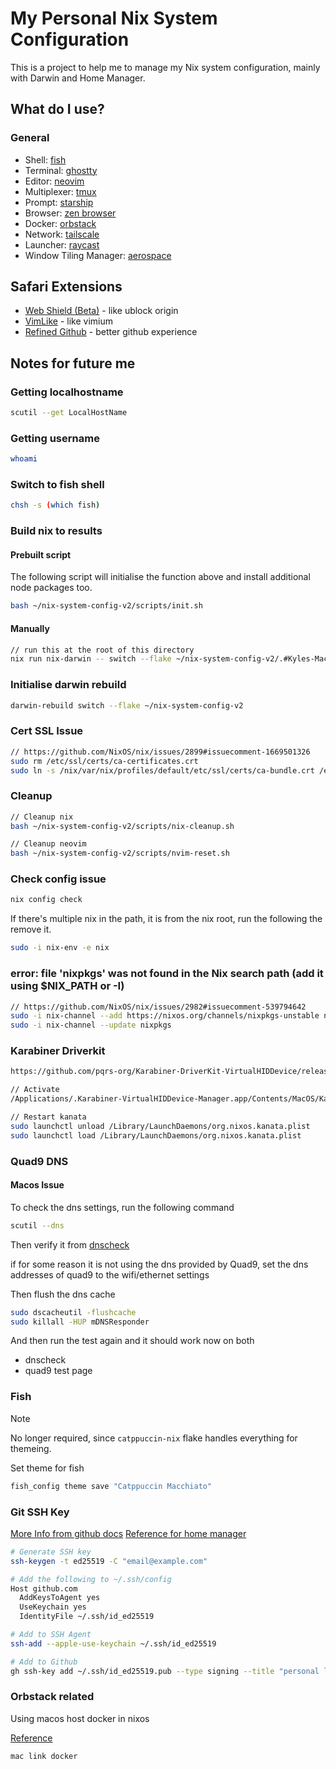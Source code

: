 # My Personal Nix System Configuration

This is a project to help me to manage my Nix system configuration, mainly with Darwin and Home Manager.

## What do I use?

### General

- Shell: [fish](https://fishshell.com/)
- Terminal: [ghostty](https://ghostty.org/)
- Editor: [neovim](https://neovim.io/)
- Multiplexer: [tmux](https://github.com/tmux/tmux/wiki)
- Prompt: [starship](https://starship.rs/)
- Browser: [zen browser](https://zen-browser.app/)
- Docker: [orbstack](https://orbstack.dev/)
- Network: [tailscale](https://tailscale.com/)
- Launcher: [raycast](https://www.raycast.com/)
- Window Tiling Manager: [aerospace](https://nikitabobko.github.io/AeroSpace/guide)

## Safari Extensions

- [Web Shield (Beta)](https://github.com/arjpar/WebShield) - like ublock origin
- [VimLike](https://www.jasminestudios.net/vimlike/) - like vimium
- [Refined Github](https://github.com/refined-github/refined-github) - better github experience

## Notes for future me

### Getting localhostname

```bash
scutil --get LocalHostName
```

### Getting username

```bash
whoami
```

### Switch to fish shell

```bash
chsh -s (which fish)
```

### Build nix to results

#### Prebuilt script

The following script will initialise the function above and install additional node packages too.

```bash
bash ~/nix-system-config-v2/scripts/init.sh
```

#### Manually

```bash
// run this at the root of this directory
nix run nix-darwin -- switch --flake ~/nix-system-config-v2/.#Kyles-MacBook-Air
```

### Initialise darwin rebuild

```bash
darwin-rebuild switch --flake ~/nix-system-config-v2
```

### Cert SSL Issue

```bash
// https://github.com/NixOS/nix/issues/2899#issuecomment-1669501326
sudo rm /etc/ssl/certs/ca-certificates.crt
sudo ln -s /nix/var/nix/profiles/default/etc/ssl/certs/ca-bundle.crt /etc/ssl/certs/ca-certificates.crt
```

### Cleanup

```bash
// Cleanup nix
bash ~/nix-system-config-v2/scripts/nix-cleanup.sh

// Cleanup neovim
bash ~/nix-system-config-v2/scripts/nvim-reset.sh
```

### Check config issue

```bash
nix config check
```

If there's multiple nix in the path, it is from the nix root, run the following the remove it.

```bash
sudo -i nix-env -e nix
```

### error: file 'nixpkgs' was not found in the Nix search path (add it using $NIX_PATH or -I)

```bash
// https://github.com/NixOS/nix/issues/2982#issuecomment-539794642
sudo -i nix-channel --add https://nixos.org/channels/nixpkgs-unstable nixpkgs
sudo -i nix-channel --update nixpkgs
```

### Karabiner Driverkit

```bash
https://github.com/pqrs-org/Karabiner-DriverKit-VirtualHIDDevice/releases/download/v3.1.0/Karabiner-DriverKit-VirtualHIDDevice-3.1.0.pkg
```

```bash
// Activate
/Applications/.Karabiner-VirtualHIDDevice-Manager.app/Contents/MacOS/Karabiner-VirtualHIDDevice-Manager activate
```

```bash
// Restart kanata
sudo launchctl unload /Library/LaunchDaemons/org.nixos.kanata.plist
sudo launchctl load /Library/LaunchDaemons/org.nixos.kanata.plist
```

### Quad9 DNS

#### Macos Issue

To check the dns settings, run the following command

```bash
scutil --dns
```

Then verify it from [dnscheck](https://www.dnscheck.tools/)

if for some reason it is not using the dns provided by Quad9, set the dns addresses of quad9 to the wifi/ethernet settings

Then flush the dns cache

```bash
sudo dscacheutil -flushcache
sudo killall -HUP mDNSResponder
```

And then run the test again and it should work now on both

- dnscheck
- quad9 test page

### Fish

> [!note]
> No longer required, since `catppuccin-nix` flake handles everything for themeing.

Set theme for fish

```bash
fish_config theme save "Catppuccin Macchiato"
```

### Git SSH Key

[More Info from github docs](https://docs.github.com/en/authentication/connecting-to-github-with-ssh/checking-for-existing-ssh-keys)
[Reference for home manager](https://jeppesen.io/git-commit-sign-nix-home-manager-ssh/)

```bash
# Generate SSH key
ssh-keygen -t ed25519 -C "email@example.com"

# Add the following to ~/.ssh/config
Host github.com
  AddKeysToAgent yes
  UseKeychain yes
  IdentityFile ~/.ssh/id_ed25519

# Add to SSH Agent
ssh-add --apple-use-keychain ~/.ssh/id_ed25519

# Add to Github
gh ssh-key add ~/.ssh/id_ed25519.pub --type signing --title "personal laptop"
```

### Orbstack related

Using macos host docker in nixos

[Reference](https://github.com/orbstack/orbstack/issues/269#issuecomment-1548858675)

```bash
mac link docker
```
